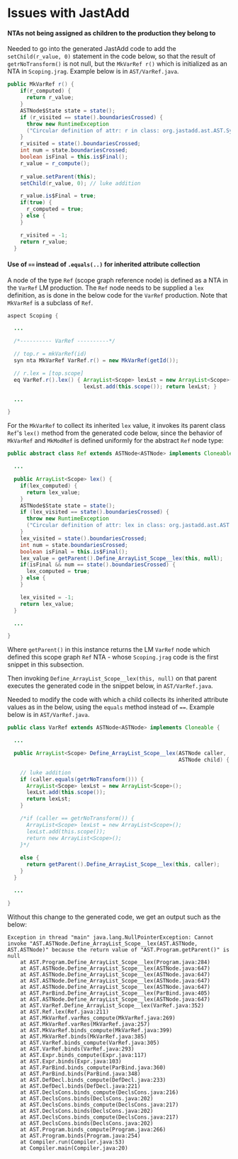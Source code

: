 # Issues with JastAdd

#### NTAs not being assigned as children to the production they belong to

Needed to go into the generated JastAdd code to add the `setChild(r_value, 0)` 
statement in the code below, so that the result of `getrNoTransform()` is not 
null, but the `MkVarRef r()` which is initialized as an NTA in `Scoping.jrag`. 
Example below is in `AST/VarRef.java`.

```Java
public MkVarRef r() {
    if(r_computed) {
      return r_value;
    }
    ASTNode$State state = state();
    if (r_visited == state().boundariesCrossed) {
      throw new RuntimeException
      ("Circular definition of attr: r in class: org.jastadd.ast.AST.SynDecl");
    }
    r_visited = state().boundariesCrossed;
    int num = state.boundariesCrossed;
    boolean isFinal = this.is$Final();
    r_value = r_compute();
    
    r_value.setParent(this);
    setChild(r_value, 0); // luke addition

    r_value.is$Final = true;
    if(true) {
      r_computed = true;
    } else {
    }

    r_visited = -1;
    return r_value;
  }
```

#### Use of `==` instead of `.equals(..)` for inherited attribute collection

A node of the type `Ref` (scope graph reference node) is defined as a NTA in 
the `VarRef` LM production. The `Ref` node needs to be supplied a `lex` 
definition, as is done in the below code for the `VarRef` production. Note that 
`MkVarRef` is a subclass of `Ref`.

```Java
aspect Scoping {

  ...

  /*---------- VarRef ----------*/

  // top.r = mkVarRef(id)
  syn nta MkVarRef VarRef.r() = new MkVarRef(getId());

  // r.lex = [top.scope]
  eq VarRef.r().lex() { ArrayList<Scope> lexLst = new ArrayList<Scope>(); 
                        lexLst.add(this.scope()); return lexLst; }

  ...

}
```

For the `MkVarRef` to collect its inherited `lex` value, it invokes its parent 
class `Ref`'s `lex()` method from the generated code below, since the behavior 
of `MkVarRef` and `MkModRef` is defined uniformly for the abstract `Ref` node 
type:

```Java
public abstract class Ref extends ASTNode<ASTNode> implements Cloneable {

  ...

  public ArrayList<Scope> lex() {
    if(lex_computed) {
      return lex_value;
    }
    ASTNode$State state = state();
    if (lex_visited == state().boundariesCrossed) {
      throw new RuntimeException
      ("Circular definition of attr: lex in class: org.jastadd.ast.AST.InhDecl");
    }
    lex_visited = state().boundariesCrossed;
    int num = state.boundariesCrossed;
    boolean isFinal = this.is$Final();
    lex_value = getParent().Define_ArrayList_Scope__lex(this, null);
    if(isFinal && num == state().boundariesCrossed) {
      lex_computed = true;
    } else {
    }

    lex_visited = -1;
    return lex_value;
  }

  ...

}
```

Where `getParent()` in this instance returns the LM `VarRef` node which defined 
this scope graph `Ref` NTA - whose `Scoping.jrag` code is the first snippet in 
this subsection.

Then invoking `Define_ArrayList_Scope__lex(this, null)` on that parent executes 
the generated code in the snippet below, in `AST/VarRef.java`. 

Needed to modify the code with which a child collects its inherited attribute 
values as in the below, using the `equals` method instead of `==`. Example 
below is in `AST/VarRef.java`.

```Java
public class VarRef extends ASTNode<ASTNode> implements Cloneable {

  ...

  public ArrayList<Scope> Define_ArrayList_Scope__lex(ASTNode caller, 
                                                      ASTNode child) {

    // luke addition
    if (caller.equals(getrNoTransform())) { 
      ArrayList<Scope> lexLst = new ArrayList<Scope>(); 
      lexLst.add(this.scope());
      return lexLst;
    }

    /*if (caller == getrNoTransform()) { 
      ArrayList<Scope> lexLst = new ArrayList<Scope>(); 
      lexLst.add(this.scope());
      return new ArrayList<Scope>();
    }*/
                        
    else {
      return getParent().Define_ArrayList_Scope__lex(this, caller);
    }
  }

  ...

}
```

Without this change to the generated code, we get an output such as the below:

```
Exception in thread "main" java.lang.NullPointerException: Cannot invoke "AST.ASTNode.Define_ArrayList_Scope__lex(AST.ASTNode, AST.ASTNode)" because the return value of "AST.Program.getParent()" is null
	at AST.Program.Define_ArrayList_Scope__lex(Program.java:284)
	at AST.ASTNode.Define_ArrayList_Scope__lex(ASTNode.java:647)
	at AST.ASTNode.Define_ArrayList_Scope__lex(ASTNode.java:647)
	at AST.ASTNode.Define_ArrayList_Scope__lex(ASTNode.java:647)
	at AST.ASTNode.Define_ArrayList_Scope__lex(ASTNode.java:647)
	at AST.ParBind.Define_ArrayList_Scope__lex(ParBind.java:405)
	at AST.ASTNode.Define_ArrayList_Scope__lex(ASTNode.java:647)
	at AST.VarRef.Define_ArrayList_Scope__lex(VarRef.java:352)
	at AST.Ref.lex(Ref.java:211)
	at AST.MkVarRef.varRes_compute(MkVarRef.java:269)
	at AST.MkVarRef.varRes(MkVarRef.java:257)
	at AST.MkVarRef.binds_compute(MkVarRef.java:399)
	at AST.MkVarRef.binds(MkVarRef.java:385)
	at AST.VarRef.binds_compute(VarRef.java:305)
	at AST.VarRef.binds(VarRef.java:293)
	at AST.Expr.binds_compute(Expr.java:117)
	at AST.Expr.binds(Expr.java:103)
	at AST.ParBind.binds_compute(ParBind.java:360)
	at AST.ParBind.binds(ParBind.java:348)
	at AST.DefDecl.binds_compute(DefDecl.java:233)
	at AST.DefDecl.binds(DefDecl.java:221)
	at AST.DeclsCons.binds_compute(DeclsCons.java:216)
	at AST.DeclsCons.binds(DeclsCons.java:202)
	at AST.DeclsCons.binds_compute(DeclsCons.java:217)
	at AST.DeclsCons.binds(DeclsCons.java:202)
	at AST.DeclsCons.binds_compute(DeclsCons.java:217)
	at AST.DeclsCons.binds(DeclsCons.java:202)
	at AST.Program.binds_compute(Program.java:266)
	at AST.Program.binds(Program.java:254)
	at Compiler.run(Compiler.java:53)
	at Compiler.main(Compiler.java:20)
```